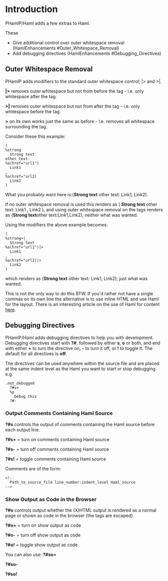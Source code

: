 # Introduction #

PHamlP/Haml adds a few extras to Haml.

These
  * Give additional control over outer whitespace removal (HamlEnhancements #Outer\_Whitespace\_Removal)
  * Add debugging directives (HamlEnhancements #Debugging\_Directives)

## Outer Whitespace Removal ##
PHamlP adds modifiers to the standard outer whitespace control; |> and >|.

**|>** removes outer whitespace but not from before the tag - i.e. only whitespace after the tag.

**>|** removes outer whitespace but not from after the tag - i.e. only whitespace before the tag.

**>** on its own works just the same as before - i.e. removes all whitespace surrounding the tag.

Consider these this example:
```
(
%strong
  Strong text
other text:
%a(href="url1")
  Link1
,
%a(href="url2)
  Link2
)
```

What you probably want here is:(**Strong text** other text: Link1, Link2).

If no outer whitespace removal is used this renders as ( **Strong text** other text: Link1 , Link2 ), and using outer whitespace removal on the tags renders as (<b>Strong text</b>other text:Link1,Link2); neither what was wanted.

Using the modifiers the above example becomes:
```
(
%strong>|
  Strong text
%a(href="url1")|>
  Link1
,
%a(href="url2)|>
  Link2
)
```
which renders as (**Strong text** other text: Link1, Link2); just what was wanted.

This is not the only way to do this BTW. If you'd rather not have a single commas on its own line the alternative is to use inline HTML and use Haml for the layout. There is an interesting article on the use of Haml for content [here](http://chriseppstein.github.com/blog/2010/02/08/haml-sucks-for-content/).

## Debugging Directives ##
PHamlP/Haml adds debugging directives to help you with development. Debugging directives start with **?#**, followed by either **s**, **o** or both, and end with either **+** to turn the directive on, **-** to turn it off, or **!** to toggle it. The default for all directives is **off**.

The directives can be used anywhere within the source file and are placed at the same indent level as the Haml you want to start or stop debugging. e.g.
```
.not_debugged
  ?#s+
  %p
    Debug this
  ?#-
```

### Output Comments Containing Haml Source ###
**?#s** controls the output of comments containing the Haml source before each output line.

**?#s+** = turn on comments containing Haml source

**?#s-** = turn off comments containing Haml source

**?#s!** = toggle comments containing Haml source

Comments are of the form:
```
<!--
  Path_to_source_file line_number:indent_level Haml_source
-->
```

### Show Output as Code in the Browser ###
**?#o** controls output whether the (X)HTML output is rendered as a normal page or shown as code in the browser (the tags are escaped).

**?#o+** = turn on show output as code

**?#o-** = turn off show output as code

**?#o!** = toggle show output as code

You can also use:
**?#so+**

**?#so-**

**?#so!**